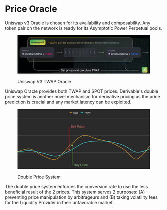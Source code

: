 # Price Oracle

Uniswap v3 Oracle is chosen for its availability and composability. Any token pair on the network is ready for its Asymptotic Power Perpetual pools.

<figure><img src="../.gitbook/assets/image (45).png" alt=""><figcaption><p>Uniswap V3 TWAP Oracle</p></figcaption></figure>

Uniswap Oracle provides both TWAP and SPOT prices. Derivable's double price system is another novel mechanism for derivative pricing as the price prediction is crucial and any market latency can be exploited.

<figure><img src="../.gitbook/assets/image (1) (1) (1) (1).png" alt=""><figcaption><p>Double Price System</p></figcaption></figure>

The double price system enforces the conversion rate to use the less beneficial result of the 2 prices. This system serves 2 purposes: (A) preventing price manipulation by arbitrageurs and (B) taking volatility fees for the Liquidity Provider in their unfavorable market.

